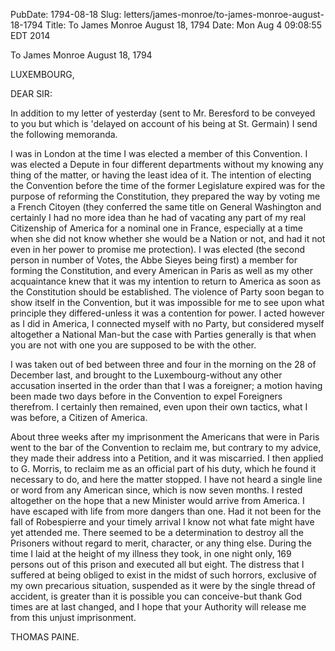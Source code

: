 PubDate: 1794-08-18
Slug: letters/james-monroe/to-james-monroe-august-18-1794
Title: To James Monroe  August 18, 1794
Date: Mon Aug  4 09:08:55 EDT 2014

   To James Monroe  August 18, 1794

   LUXEMBOURG,

   DEAR SIR:

   In addition to my letter of yesterday (sent to Mr. Beresford to be
   conveyed to you but which is 'delayed on account of his being at St.
   Germain) I send the following memoranda.

   I was in London at the time I was elected a member of this Convention. I
   was elected a Depute in four different departments without my knowing any
   thing of the matter, or having the least idea of it. The intention of
   electing the Convention before the time of the former Legislature expired
   was for the purpose of reforming the Constitution, they prepared the way
   by voting me a French Citoyen (they conferred the same title on General
   Washington and certainly I had no more idea than he had of vacating any
   part of my real Citizenship of America for a nominal one in France,
   especially at a time when she did not know whether she would be a Nation
   or not, and had it not even in her power to promise me protection). I was
   elected (the second person in number of Votes, the Abbe Sieyes being
   first) a member for forming the Constitution, and every American in Paris
   as well as my other acquaintance knew that it was my intention to return
   to America as soon as the Constitution should be established. The violence
   of Party soon began to show itself in the Convention, but it was
   impossible for me to see upon what principle they differed-unless it was a
   contention for power. I acted however as I did in America, I connected
   myself with no Party, but considered myself altogether a National Man-but
   the case with Parties generally is that when you are not with one you are
   supposed to be with the other.

   I was taken out of bed between three and four in the morning on the 28 of
   December last, and brought to the Luxembourg-without any other accusation
   inserted in the order than that I was a foreigner; a motion having been
   made two days before in the Convention to expel Foreigners therefrom. I
   certainly then remained, even upon their own tactics, what I was before, a
   Citizen of America.

   About three weeks after my imprisonment the Americans that were in Paris
   went to the bar of the Convention to reclaim me, but contrary to my
   advice, they made their address into a Petition, and it was miscarried. I
   then applied to G. Morris, to reclaim me as an official part of his duty,
   which he found it necessary to do, and here the matter stopped. I have not
   heard a single line or word from any American since, which is now seven
   months. I rested altogether on the hope that a new Minister would arrive
   from America. I have escaped with life from more dangers than one. Had it
   not been for the fall of Robespierre and your timely arrival I know not
   what fate might have yet attended me. There seemed to be a determination
   to destroy all the Prisoners without regard to merit, character, or any
   thing else. During the time I laid at the height of my illness they took,
   in one night only, 169 persons out of this prison and executed all but
   eight. The distress that I suffered at being obliged to exist in the midst
   of such horrors, exclusive of my own precarious situation, suspended as it
   were by the single thread of accident, is greater than it is possible you
   can conceive-but thank God times are at last changed, and I hope that your
   Authority will release me from this unjust imprisonment.

   THOMAS PAINE.


